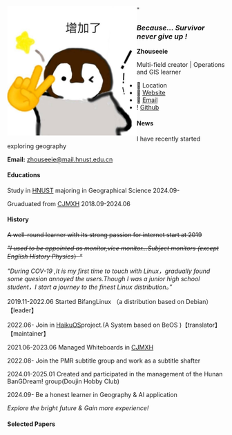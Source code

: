 <img src='https://raw.githubusercontent.com/Zhouseeie/zhouseeie.github.io/main/_files/zhouseeie-image1.jpg' style='float:left; width:300px;height:300px'/>" 

### *Because... Survivor never give up !*

**Zhouseeie**

Multi-field creator | Operations and GIS learner

- 📍  Location
- 🔗 [Website](https://zhouseeie.github.io/)
- 📧 [Email](zhouseeie@mail.hnust.edu.cn)
-  ! [Github](https://github.com/zhouseeie)

#### News

I have recently started exploring geography

**Email:** zhouseeie@mail.hnust.edu.cn

#### Educations

Study in [HNUST](https://www.hnust.edu.cn/) majoring in Geographical Science 2024.09-

Gruaduated from [CJMXH](http://cjmxh.csedu.gov.cn/)  2018.09-2024.06

#### History

~~A well-round learner with its strong passion for internet start at 2019~~

~~*"I used to be appointed as  monitor,vice monitor...Subject monitors (except English History Physics*）“~~

*"During COV-19 ,It is my first time to touch with Linux，gradually found some quesion annoyed the users.Though I was a junior high school student，I start a journey to the finest Linux distribution。”*

2019.11-2022.06 Started BifangLinux （a distribution based on Debian） 【leader】

2022.06- Join in [HaikuOS](https://www.haiku-os.org/)project.(A System based on BeOS )【translator】【maintainer】

2021.06-2023.06 Managed Whiteboards in [CJMXH](http://cjmxh.csedu.gov.cn/)

2022.08-              Join the PMR subtitle group and work as a subtitle shafter 

2024.01-2025.01       Created and participated in the management of the Hunan BanGDream! group(Doujin Hobby Club)

2024.09-               Be a honest learner in Geography & AI application

*Explore the bright future & Gain more experience!*

#### Selected Papers
